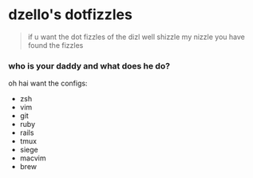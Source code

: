# dzello's dotfizzles

> if u want the dot fizzles of the dizl well shizzle my nizzle you have found the fizzles

### who is your daddy and what does he do?

oh hai want the configs:
*  zsh
*  vim
*  git
*  ruby
*  rails
*  tmux
*  siege
*  macvim
*  brew
